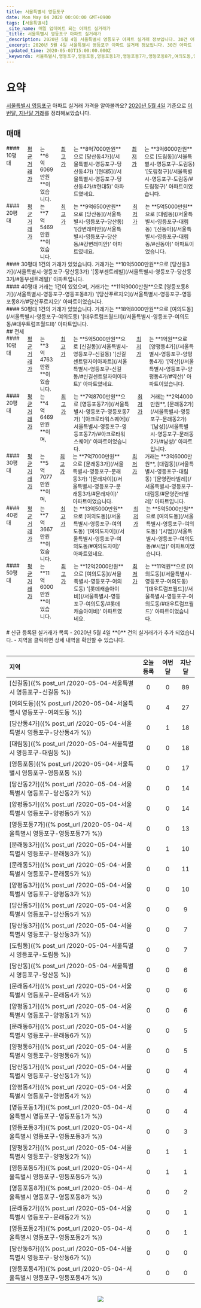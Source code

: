 ```yaml
---
title: 서울특별시 영등포구
date: Mon May 04 2020 00:00:00 GMT+0900
tags: [서울특별시]
_site_name: 매일 업데이트 되는 아파트 실거래가
_title: 서울특별시 영등포구 아파트 실거래가
_description: 2020년 5월 4일 서울특별시 영등포구 아파트 실거래 정보입니다. 30건 아파트 정보가 있습니다.
_excerpt: 2020년 5월 4일 서울특별시 영등포구 아파트 실거래 정보입니다. 30건 아파트 정보가 있습니다.
_updated_time: 2020-05-03T15:00:00.000Z
_keywords: 서울특별시,영등포구,영등포동,영등포동1가,영등포동7가,영등포동8가,여의도동,당산동2가,당산동3가,당산동4가,당산동5가,당산동,도림동,문래동3가,문래동6가,양평동1가,양평동2가,양평동3가,양평동4가,양평동5가,양평동6가,신길동,대림동,영등포동2가,영등포동3가,당산동1가,문래동4가,문래동5가,영등포동4가,영등포동5가,당산동6가,문래동2가
---
```



# 요약
<ins>서울특별시 영등포구</ins> 아파트 실거래 가격을 알아볼까요? <ins>2020년 5월 4일</ins> 기준으로 <ins>이번달, 지난달 거래</ins>를 정리해보았습니다.

## 매매
<div class="container">
<div class="six columns" markdown="1">
#### 10평대
<ins>평균 거래가</ins>는 **6억6069만원**이었습니다. <ins>최고가</ins>는 **8억7000만원**으로 [당산동4가](/서울특별시-영등포구-당산동4가) '[현대5](/서울특별시-영등포구-당산동4가/#현대5)' 아파트였네요. <ins>최저가</ins>는 **3억6000만원**으로 [도림동](/서울특별시-영등포구-도림동) '[도림청구](/서울특별시-영등포구-도림동/#도림청구)' 아파트이었습니다.
</div>
<div class="six columns" markdown="1">
#### 20평대
<ins>평균 거래가</ins>는 **7억5469만원**이었습니다. <ins>최고가</ins>는 **9억6500만원**으로 [당산동](/서울특별시-영등포구-당산동) '[강변래미안](/서울특별시-영등포구-당산동/#강변래미안)' 아파트였네요. <ins>최저가</ins>는 **5억5000만원**으로 [대림동](/서울특별시-영등포구-대림동) '[신동아](/서울특별시-영등포구-대림동/#신동아)' 아파트이었습니다.
</div>
</div>
<div class="container">
<div class="six columns" markdown="1">
#### 30평대
1건의 거래가 있었습니다. 거래가는 **10억5000만원**으로 [당산동3가](/서울특별시-영등포구-당산동3가) '[동부센트레빌](/서울특별시-영등포구-당산동3가/#동부센트레빌)' 아파트입니다.
</div>
<div class="six columns" markdown="1">
#### 40평대
거래는 1건이 있었으며, 거래가는 **11억9000만원**으로 [영등포동8가](/서울특별시-영등포구-영등포동8가) '[당산푸르지오](/서울특별시-영등포구-영등포동8가/#당산푸르지오)' 아파트이었습니다.
</div>
</div>
<div class="container">
<div class="twelve columns" markdown="1">
#### 50평대
1건의 거래가 있었습니다. 거래가는 **18억8000만원**으로 [여의도동](/서울특별시-영등포구-여의도동) '[대우트럼프월드II](/서울특별시-영등포구-여의도동/#대우트럼프월드II)' 아파트입니다.
</div>
</div>
## 전세
<div class="container">
<div class="six columns" markdown="1">
#### 10평대
<ins>평균 거래가</ins>는 **3억4763만원**이었습니다. <ins>최고가</ins>는 **5억5000만원**으로 [신길동](/서울특별시-영등포구-신길동) '[신길센트럴자이아파트](/서울특별시-영등포구-신길동/#신길센트럴자이아파트)' 아파트였네요. <ins>최저가</ins>는 **1억원**으로 [양평동4가](/서울특별시-영등포구-양평동4가) '[약산](/서울특별시-영등포구-양평동4가/#약산)' 아파트이었습니다.
</div>
<div class="six columns" markdown="1">
#### 20평대
<ins>평균 거래가</ins>는 **4억6469만원**이며, <ins>최고가</ins>는 **7억8700만원**으로 [영등포동7가](/서울특별시-영등포구-영등포동7가) '[아크로타워스퀘어](/서울특별시-영등포구-영등포동7가/#아크로타워스퀘어)' 아파트이었습니다. <ins>최저가</ins> 거래는 **2억4000만원**, [문래동2가](/서울특별시-영등포구-문래동2가) '[남성](/서울특별시-영등포구-문래동2가/#남성)' 아파트입니다.
</div>
</div>
<div class="container">
<div class="six columns" markdown="1">
#### 30평대
<ins>평균 거래가</ins>는 **5억7077만원**이며, <ins>최고가</ins>는 **7억7000만원**으로 [문래동3가](/서울특별시-영등포구-문래동3가) '[문래자이](/서울특별시-영등포구-문래동3가/#문래자이)' 아파트이었습니다. <ins>최저가</ins> 거래는 **3억6000만원**, [대림동](/서울특별시-영등포구-대림동) '[문영칸타빌레](/서울특별시-영등포구-대림동/#문영칸타빌레)' 아파트입니다.
</div>
<div class="six columns" markdown="1">
#### 40평대
<ins>평균 거래가</ins>는 **7억3667만원**이었습니다. <ins>최고가</ins>는 **13억5000만원**으로 [여의도동](/서울특별시-영등포구-여의도동) '[여의도자이](/서울특별시-영등포구-여의도동/#여의도자이)' 아파트였네요. <ins>최저가</ins>는 **5억5000만원**으로 [여의도동](/서울특별시-영등포구-여의도동) '[시범](/서울특별시-영등포구-여의도동/#시범)' 아파트이었습니다.
</div>
</div>
<div class="container">
<div class="twelve columns" markdown="1">
#### 50평대
<ins>평균 거래가</ins>는 **11억6000만원**이었습니다. <ins>최고가</ins>는 **12억2000만원**으로 [여의도동](/서울특별시-영등포구-여의도동) '[롯데캐슬아이비](/서울특별시-영등포구-여의도동/#롯데캐슬아이비)' 아파트였네요. <ins>최저가</ins>는 **11억원**으로 [여의도동](/서울특별시-영등포구-여의도동) '[대우트럼프월드](/서울특별시-영등포구-여의도동/#대우트럼프월드)' 아파트이었습니다.
</div>
</div>


<br>
# 신규 등록된 실거래가 목록
- 2020년 5월 4일 **0** 건의 실거래가가 추가 되었습니다.
- 지역을 클릭하면 상세 내역을 확인할 수 있습니다.
<br><br>

| 지역 | 오늘 등록 | 이번달 | 지난달 |
|:---|:---:|:---:|:---:|
| [신길동]({% post_url /2020-05-04-서울특별시 영등포구-신길동 %}) | 0 | 0 | 89|
| [여의도동]({% post_url /2020-05-04-서울특별시 영등포구-여의도동 %}) | 0 | 4 | 27|
| [당산동4가]({% post_url /2020-05-04-서울특별시 영등포구-당산동4가 %}) | 0 | 1 | 18|
| [대림동]({% post_url /2020-05-04-서울특별시 영등포구-대림동 %}) | 0 | 0 | 18|
| [영등포동]({% post_url /2020-05-04-서울특별시 영등포구-영등포동 %}) | 0 | 0 | 17|
| [당산동2가]({% post_url /2020-05-04-서울특별시 영등포구-당산동2가 %}) | 0 | 0 | 14|
| [양평동5가]({% post_url /2020-05-04-서울특별시 영등포구-양평동5가 %}) | 0 | 0 | 14|
| [영등포동7가]({% post_url /2020-05-04-서울특별시 영등포구-영등포동7가 %}) | 0 | 0 | 13|
| [문래동3가]({% post_url /2020-05-04-서울특별시 영등포구-문래동3가 %}) | 0 | 1 | 10|
| [문래동5가]({% post_url /2020-05-04-서울특별시 영등포구-문래동5가 %}) | 0 | 0 | 11|
| [양평동3가]({% post_url /2020-05-04-서울특별시 영등포구-양평동3가 %}) | 0 | 0 | 10|
| [당산동5가]({% post_url /2020-05-04-서울특별시 영등포구-당산동5가 %}) | 0 | 0 | 9|
| [당산동3가]({% post_url /2020-05-04-서울특별시 영등포구-당산동3가 %}) | 0 | 0 | 7|
| [도림동]({% post_url /2020-05-04-서울특별시 영등포구-도림동 %}) | 0 | 0 | 7|
| [당산동]({% post_url /2020-05-04-서울특별시 영등포구-당산동 %}) | 0 | 0 | 6|
| [문래동4가]({% post_url /2020-05-04-서울특별시 영등포구-문래동4가 %}) | 0 | 0 | 6|
| [양평동1가]({% post_url /2020-05-04-서울특별시 영등포구-양평동1가 %}) | 0 | 0 | 6|
| [문래동6가]({% post_url /2020-05-04-서울특별시 영등포구-문래동6가 %}) | 0 | 0 | 5|
| [양평동6가]({% post_url /2020-05-04-서울특별시 영등포구-양평동6가 %}) | 0 | 0 | 5|
| [당산동1가]({% post_url /2020-05-04-서울특별시 영등포구-당산동1가 %}) | 0 | 0 | 4|
| [양평동4가]({% post_url /2020-05-04-서울특별시 영등포구-양평동4가 %}) | 0 | 0 | 4|
| [영등포동1가]({% post_url /2020-05-04-서울특별시 영등포구-영등포동1가 %}) | 0 | 0 | 4|
| [영등포동3가]({% post_url /2020-05-04-서울특별시 영등포구-영등포동3가 %}) | 0 | 0 | 3|
| [양평동2가]({% post_url /2020-05-04-서울특별시 영등포구-양평동2가 %}) | 0 | 1 | 1|
| [영등포동5가]({% post_url /2020-05-04-서울특별시 영등포구-영등포동5가 %}) | 0 | 1 | 1|
| [영등포동8가]({% post_url /2020-05-04-서울특별시 영등포구-영등포동8가 %}) | 0 | 0 | 2|
| [문래동2가]({% post_url /2020-05-04-서울특별시 영등포구-문래동2가 %}) | 0 | 0 | 1|
| [영등포동2가]({% post_url /2020-05-04-서울특별시 영등포구-영등포동2가 %}) | 0 | 0 | 1|
| [당산동6가]({% post_url /2020-05-04-서울특별시 영등포구-당산동6가 %}) | 0 | 0 | 0|
| [영등포동4가]({% post_url /2020-05-04-서울특별시 영등포구-영등포동4가 %}) | 0 | 0 | 0|

<p align="center"><br><img src="https://via.placeholder.com/700x120"><br></p>
